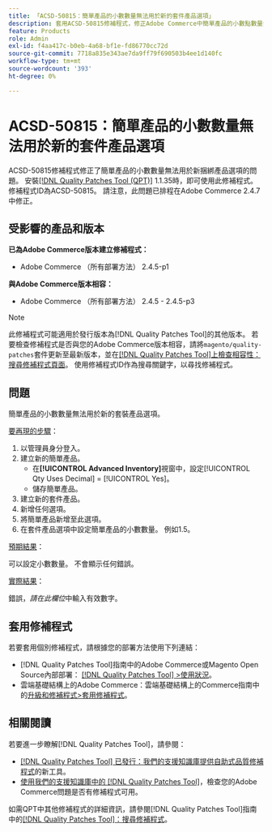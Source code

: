 ```yaml
---
title: 「ACSD-50815：簡單產品的小數數量無法用於新的套件產品選項」
description: 套用ACSD-50815修補程式，修正Adobe Commerce中簡單產品的小數點數量無法用於新捆綁產品選項的問題。
feature: Products
role: Admin
exl-id: f4aa417c-b0eb-4a68-bf1e-fd86770cc72d
source-git-commit: 7718a835e343ae7da9ff79f690503b4ee1d140fc
workflow-type: tm+mt
source-wordcount: '393'
ht-degree: 0%

---
```


# ACSD-50815：簡單產品的小數數量無法用於新的套件產品選項

ACSD-50815修補程式修正了簡單產品的小數數量無法用於新捆綁產品選項的問題。 安裝[[!DNL Quality Patches Tool (QPT)]](/help/announcements/adobe-commerce-announcements/magento-quality-patches-released-new-tool-to-self-serve-quality-patches.md) 1.1.35時，即可使用此修補程式。 修補程式ID為ACSD-50815。 請注意，此問題已排程在Adobe Commerce 2.4.7中修正。

## 受影響的產品和版本

**已為Adobe Commerce版本建立修補程式：**

* Adobe Commerce （所有部署方法） 2.4.5-p1

**與Adobe Commerce版本相容：**

* Adobe Commerce （所有部署方法） 2.4.5 - 2.4.5-p3

>[!NOTE]
>
>此修補程式可能適用於發行版本為[!DNL Quality Patches Tool]的其他版本。 若要檢查修補程式是否與您的Adobe Commerce版本相容，請將`magento/quality-patches`套件更新至最新版本，並在[[!DNL Quality Patches Tool]上檢查相容性：搜尋修補程式頁面](https://experienceleague.adobe.com/tools/commerce-quality-patches/index.html)。 使用修補程式ID作為搜尋關鍵字，以尋找修補程式。

## 問題

簡單產品的小數數量無法用於新的套裝產品選項。

<u>要再現的步驟</u>：

1. 以管理員身分登入。
1. 建立新的簡單產品。
   * 在&#x200B;**[!UICONTROL Advanced Inventory]**&#x200B;視窗中，設定[!UICONTROL Qty Uses Decimal] = [!UICONTROL Yes]。
   * 儲存簡單產品。
1. 建立新的套件產品。
1. 新增任何選項。
1. 將簡單產品新增至此選項。
1. 在套件產品選項中設定簡單產品的小數數量。 例如1.5。

<u>預期結果</u>：

可以設定小數數量。 不會顯示任何錯誤。

<u>實際結果</u>：

錯誤，*請在此欄位*&#x200B;中輸入有效數字。

## 套用修補程式

若要套用個別修補程式，請根據您的部署方法使用下列連結：

* [!DNL Quality Patches Tool]指南中的Adobe Commerce或Magento Open Source內部部署： [[!DNL Quality Patches Tool] >使用狀況](https://experienceleague.adobe.com/docs/commerce-operations/tools/quality-patches-tool/usage.html)。
* 雲端基礎結構上的Adobe Commerce：雲端基礎結構上的Commerce指南中的[升級和修補程式>套用修補程式](https://experienceleague.adobe.com/docs/commerce-cloud-service/user-guide/develop/upgrade/apply-patches.html)。

## 相關閱讀

若要進一步瞭解[!DNL Quality Patches Tool]，請參閱：

* [[!DNL Quality Patches Tool] 已發行：我們的支援知識庫提供自助式品質修補程式](/help/announcements/adobe-commerce-announcements/magento-quality-patches-released-new-tool-to-self-serve-quality-patches.md)的新工具。
* [使用我們的支援知識庫中的 [!DNL Quality Patches Tool]](/help/support-tools/patches-available-in-qpt-tool/check-patch-for-magento-issue-with-magento-quality-patches.md)，檢查您的Adobe Commerce問題是否有修補程式可用。

如需QPT中其他修補程式的詳細資訊，請參閱[!DNL Quality Patches Tool]指南中的[[!DNL Quality Patches Tool]：搜尋修補程式](https://experienceleague.adobe.com/tools/commerce-quality-patches/index.html)。
